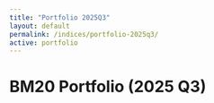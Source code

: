 ```yaml
---
title: "Portfolio 2025Q3"
layout: default
permalink: /indices/portfolio-2025q3/
active: portfolio
---
```


# BM20 Portfolio (2025 Q3)

<div id="bm20-weights-pie" style="height:420px; max-width:1000px; margin:16px 0;"></div>
<div id="bm20-weights-meta" style="font:12px/1.6 system-ui,-apple-system,Segoe UI,Roboto,sans-serif;color:#666;"></div>

<script src="https://cdn.jsdelivr.net/npm/echarts@5"></script>
<script>
// ✅ 구글 시트 CSV (공개 퍼블리시 상태여야 합니다)
const CSV_WEIGHTS = "https://docs.google.com/spreadsheets/d/e/2PACX-1vTndyrPd3WWwFtfzv2CZxJeDcH-l8ibQIdO5ouYS4HsaGpbeXQQbs6WEr9qPqqZbRoT6cObdFxJpief/pub?gid=1533548287&single=true&output=csv";

// 1) CSV fetch (캐시 무효화)
async function fetchCsv(url){
  const u = url + (url.includes("?") ? "&" : "?") + "v=" + Date.now();
  const res = await fetch(u, { cache: "no-store" });
  if(!res.ok) throw new Error("CSV fetch failed: " + res.status);
  return res.text();
}

// 2) CSV 파싱: 컬럼 예시 → name,symbol,weight (weight는 % 또는 0~1)
function parsePortfolioCsv(text){
  const lines = text.trim().split(/\r?\n/);
  // 간단 CSV 파서: 따옴표 포함 셀 분리 지원
  const splitCsv = (row) => {
    const out = []; let cur = ""; let q = false;
    for (let i=0;i<row.length;i++){
      const ch = row[i], nx = row[i+1];
      if (ch === '"'){ q = !q; continue; }
      if (ch === ',' && !q){ out.push(cur); cur = ""; continue; }
      cur += ch;
    }
    out.push(cur);
    return out.map(s=>s.trim());
  };

  const header = splitCsv(lines.shift()).map(h=>h.toLowerCase());
  const iName   = header.indexOf("name");
  const iSymbol = header.indexOf("symbol");
  const iWeight = header.indexOf("weight");

  const rows = [];
  for(const raw of lines){
    if(!raw.trim()) continue;
    const c = splitCsv(raw);
    const name   = (c[iName]   ?? "").replace(/"/g,"").trim();
    const symbol = (c[iSymbol] ?? "").replace(/"/g,"").trim().toUpperCase();
    let w = (c[iWeight] ?? "0").replace(/[%"]/g,"").trim();
    let weight = parseFloat(w);
    if (!Number.isFinite(weight)) continue;
    if (weight > 1.0001) weight = weight/100; // 37.5 → 0.375
    rows.push({ name: name || symbol, symbol, weight });
  }
  // 정규화 (총합=1)
  const sum = rows.reduce((a,b)=>a+b.weight,0) || 1;
  rows.forEach(r => r.weight = r.weight / sum);
  // 내림차순 정렬
  return rows.sort((a,b)=>b.weight - a.weight);
}

// 3) 파이차트 렌더
function renderPie(rows){
  const el = document.getElementById("bm20-weights-pie");
  const chart = echarts.init(el);

  // 상위 10 + Others 로 요약
  const data = rows.map(r => ({ name: r.symbol || r.name, value: +(r.weight*100).toFixed(4) }));
  const topN = data.slice(0,10);
  const rest = data.slice(10).reduce((a,b)=>a+b.value,0);
  if (rest > 0) topN.push({ name: "Others", value: +rest.toFixed(4) });

  chart.setOption({
    tooltip: { trigger: "item", formatter: p => `${p.name}: ${p.value.toFixed(2)}%` },
    legend:  { type: "scroll", orient: "vertical", right: 0, top: "middle" },
    series: [{
      name: "BM20 Weights",
      type: "pie",
      radius: ["40%","70%"],
      center: ["38%","50%"],
      avoidLabelOverlap: true,
      label: { formatter: "{b}\n{d}%" },
      data: topN
    }]
  });

  const meta = document.getElementById("bm20-weights-meta");
  meta.textContent = `총 ${data.length}개 구성 · 상위 10 + Others 표시 · 합계 100% 기준`;
  addEventListener("resize", ()=>chart.resize());
}

// 실행
fetchCsv(CSV_URL)
  .then(parsePortfolioCsv)
  .then(renderPie)
  .catch(err => {
    console.error(err);
    document.getElementById("bm20-weights-meta").textContent = "파이차트 로드 실패: " + err.message;
  });
</script>
<script src="https://cdn.jsdelivr.net/npm/echarts@5"></script>
<script>
const SNAP_URL = location.origin + "/bm/bm20_lastest.json";   // 루트 SOT
const CSV_URL  = location.origin + "/bm/bm20_vs_bench.csv";   // 루트 CSV (스샷 파일)

async function getJSON(u){
  const r = await fetch(u + "?v=" + Date.now(), {cache:"no-store"});
  if(!r.ok) throw new Error("HTTP " + r.status);
  return r.json();
}
async function getCSV(u){
  const r = await fetch(u + "?v=" + Date.now(), {cache:"no-store"});
  if(!r.ok) throw new Error("HTTP " + r.status);
  const text = await r.text();
  // 아주 단순 CSV 파서(쉼표 기준)
  const [header, ...rows] = text.trim().split(/\r?\n/).map(l=>l.split(","));
  const idx = (name)=> header.indexOf(name);
  return rows.map(c => ({
    date: c[idx("date")],
    bm20: parseFloat(c[idx("BM20_rel")]),
    btc:  parseFloat(c[idx("BTC_rel")]),
    eth:  parseFloat(c[idx("ETH_rel")]),
    over_btc: parseFloat(c[idx("BM20_over_BTC")]),
    over_eth: parseFloat(c[idx("BM20_over_ETH")]),
  }));
}

// ---- 렌더러(컨테이너 ID는 페이지에 맞춰 바꿔도 됨)
async function render() {
  // 1) 스냅샷 → 바 차트/Best-Worst
  try {
    const snap = await getJSON(SNAP_URL);
    const asof = snap.asof || snap.date || "";
    const barArr = (snap.bar || snap.components || []).map(o=>({
      symbol: o.symbol || o.ticker || o.name || "?",
      v: Number(o.pct_1d ?? o.change_1d ?? o.pct ?? 0)
    }));
    const barEl = echarts.init(document.getElementById("bm20-bar"));
    barEl.setOption({
      tooltip:{trigger:"axis",axisPointer:{type:"shadow"},valueFormatter:v=> (v>0?"+":"")+Number(v).toFixed(2)+"%"},
      grid:{left:48,right:24,top:24,bottom:36},
      xAxis:{type:"category",data:barArr.map(x=>x.symbol)},
      yAxis:{type:"value"},
      series:[{type:"bar",data:barArr.map(x=>x.v),barMaxWidth:22}]
    });
    document.getElementById("bm20-asof")?.replaceChildren(document.createTextNode("기준: " + asof));

    // Best/Worst 테이블 있으면 채우기
    const tbody = document.querySelector("#bm20-bw tbody");
    if (tbody){
      let top3 = snap.top3 || snap.best3 || [];
      let bottom3 = snap.bottom3 || snap.worst3 || [];
      if ((!top3.length || !bottom3.length) && barArr.length){
        const s=[...barArr].sort((a,b)=>b.v-a.v);
        top3 = s.slice(0,3).map(x=>({symbol:x.symbol,pct_1d:x.v}));
        bottom3 = s.slice(-3).reverse().map(x=>({symbol:x.symbol,pct_1d:x.v}));
      }
      tbody.innerHTML = "";
      [...top3.map(x=>({...x,_:"best"})), ...bottom3.map(x=>({...x,_:"worst"}))].forEach(o=>{
        const v = Number(o.pct_1d||o.pct||0);
        const tr = document.createElement("tr");
        tr.innerHTML = `<td>${o.symbol||o.name||"-"}</td>
                        <td style="color:${v>=0?"#059669":"#dc2626"}">${(v>0?"+":"")+v.toFixed(2)}%</td>
                        <td>${o.note||""}</td>`;
        tbody.appendChild(tr);
      });
    }
  } catch(e) {
    console.warn("snapshot fail", e);
  }

  // 2) CSV 히스토리 → 라인 차트(BM20/BTC/ETH 상대지수)
  try {
    const rows = await getCSV(CSV_URL);
    const dates = rows.map(r=>r.date);
    const bm20 = rows.map(r=>r.bm20);
    const btc  = rows.map(r=>r.btc);
    const eth  = rows.map(r=>r.eth);

    const lineEl = echarts.init(document.getElementById("bm20-trend"));
    lineEl.setOption({
      tooltip:{trigger:"axis"},
      legend:{data:["BM20","BTC","ETH"]},
      grid:{left:48,right:24,top:36,bottom:36},
      xAxis:{type:"category",data:dates},
      yAxis:{type:"value"},
      series:[
        {name:"BM20",type:"line",data:bm20,smooth:true},
        {name:"BTC", type:"line",data:btc, smooth:true},
        {name:"ETH", type:"line",data:eth, smooth:true},
      ]
    });
  } catch(e) {
    console.warn("csv fail", e);
  }
  window.addEventListener("resize", ()=> {
    echarts.getInstanceByDom(document.getElementById("bm20-bar"))?.resize();
    echarts.getInstanceByDom(document.getElementById("bm20-trend"))?.resize();
  }, {passive:true});
}

render();
</script>

